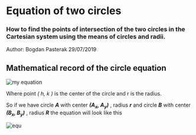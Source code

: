 # Equation of two circles
### How to find the points of intersection of the two circles in the Cartesian system using the means of circles and radii.
Author: Bogdan Pasterak
29/07/2019

## Mathematical record of the circle equation

![my equation](https://latex.codecogs.com/gif.download?%28x-h%29%5E2+%20%28y-k%29%5E2%3D%20r%5E2)

Where point  _( h, k )_ is the center of the circle and r is the radius.

So if we have circle **_A_** with center **_(A<sub>x</sub>, A<sub>y</sub>)_** , radius **_r_**
and circle **_B_** with center **_(B<sub>x</sub>, B<sub>y</sub>)_** , radius **_R_**
the equation will look like this

![equ](https://latex.codecogs.com/gif.download?%5Cbegin%7Bcases%7D%20%28x-A_x%29%5E2+%20%28y-A_y%29%5E2%3D%20r%5E2%5C%5C%20%28x-B_x%29%5E2+%20%28y-B_y%29%5E2%3D%20R%5E2%20%5Cend%7Bcases%7D)
